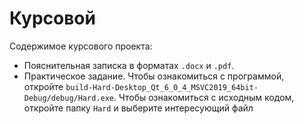 # Курсовой 

Содержимое курсового проекта:
+ Пояснительная записка в форматах `.docx` и `.pdf`.
+ Практическое задание. Чтобы ознакомиться с программой, откройте `build-Hard-Desktop_Qt_6_0_4_MSVC2019_64bit-Debug/debug/Hard.exe`. Чтобы ознакомиться с исходным кодом, откройте папку `Hard` и выберите интересующий файл

